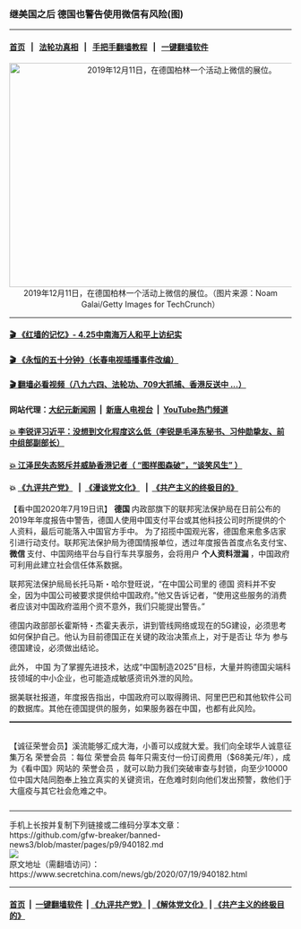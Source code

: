 ### 继美国之后 德国也警告使用微信有风险(图)
------------------------

#### [首页](https://github.com/gfw-breaker/banned-news3/blob/master/README.md) &nbsp;&nbsp;|&nbsp;&nbsp; [法轮功真相](https://github.com/begood0513/basic/blob/master/README.md)  &nbsp;&nbsp;|&nbsp;&nbsp; [手把手翻墙教程](https://github.com/gfw-breaker/guides/wiki)  &nbsp;&nbsp;|&nbsp;&nbsp; [一键翻墙软件](https://github.com/gfw-breaker/nogfw/blob/master/README.md)  



<div class="article_right" style="fone-color:#000">
 <p style="text-align: center;">
  <img alt="2019年12月11日，在德国柏林一个活动上微信的展位。" src="https://img3.secretchina.com/pic/2020/7-19/p2735841a415145387-ss.jpg" style="height:400px; width:600px"/>
  <br>
   2019年12月11日，在德国柏林一个活动上微信的展位。（图片来源：Noam Galai/Getty Images for TechCrunch）
   <span id="hideid" name="hideid" style="color:red;display:none;">
    <span href="https://www.secretchina.com">
    </span>
   </span>
  </br>
 </p>
 <div id="txt-mid1-t21-2017">
  

---

#### [ 🎬  《红墙的记忆》- 4.25中南海万人和平上访纪实](http://141.164.39.94:10000/videos/legend/425.html)

#### [ 🎬  《永恒的五十分钟》（长春电视插播事件改编） ](http://141.164.39.94:10000/videos/news/ComingForYou-2.html)

#### [ 🎬  翻墙必看视频（八九六四、法轮功、709大抓捕、香港反送中 ...）](https://github.com/gfw-breaker/links/blob/master/banned.md)

#### 网站代理：[大纪元新闻网](http://167.172.10.89:10080/gb/) &nbsp;|&nbsp; [新唐人电视台](http://167.172.10.89:8808/gb/) &nbsp;|&nbsp; [YouTube热门频道](http://158.247.203.241/youtube.html)

#### [ 💥 李锐评习近平：没想到文化程度这么低（李锐是毛泽东秘书、习仲勋挚友、前中组部副部长）](http://141.164.39.94:10000/videos/res/Communist/lirui-xi.html)

#### [ 💥 江泽民失态怒斥并威胁香港记者（ “图样图森破”，“谈笑风生” ）](http://141.164.39.94:10000/videos/res/realjzm/naive.html)

####  💥 [《九评共产党》](http://141.164.39.94:10000/videos/res/jiuping/) &nbsp; |&nbsp; [《漫谈党文化》](http://141.164.39.94:10000/videos/res/mtdwh/) &nbsp; |&nbsp; [《共产主义的终极目的》](http://141.164.39.94:10000/videos/res/zjmd/)  


  </div>
 </div>
 <p>
  【看中国2020年7月19日讯】
  <strong>
   德国
  </strong>
  内政部旗下的联邦宪法保护局在日前公布的2019年年度报告中警告，德国人使用中国支付平台或其他科技公司时所提供的个人资料，最后可能落入中国官方手中。 为了招揽中国观光客，德国愈来愈多店家引进行动支付。联邦宪法保护局为德国情报单位，透过年度报告首度点名支付宝、
  <span href="https://zh.wikipedia.org/zh-hans/%E5%BE%AE%E4%BF%A1" target="_blank">
   <strong>
    微信
   </strong>
  </span>
  支付、中国网络平台与自行车共享服务，会将用户
  <strong>
   个人资料泄漏
  </strong>
  ，中国政府可利用此建立社会信任体系数据。
  <span id="hideid" name="hideid" style="color:red;display:none;">
   <span href="https://www.secretchina.com">
   </span>
  </span>
 </p>
 <p>
  联邦宪法保护局局长托马斯・哈尔登旺说，“在中国公司里的
  <span href="https://www.secretchina.com/news/gb/tag/德国" target="_blank">
   德国
  </span>
  资料并不安全，因为中国公司被要求提供给中国政府。”他又告诉记者，“使用这些服务的消费者应该对中国政府滥用个资不意外，我们只能提出警告。”
 </p>
 <p>
  德国内政部部长霍斯特・杰霍夫表示，讲到管线网络或现在的5G建设，必须思考如何保护自己。他认为目前德国正在关键的政治决策点上，对于是否让
  <span href="https://www.secretchina.com/news/gb/tag/华为" target="_blank">
   华为
  </span>
  参与德国建设，必须做出结论。
 </p>
 <p>
  此外，
  <span href="https://www.secretchina.com" target="_blank">
   中国
  </span>
  为了掌握先进技术，达成“中国制造2025”目标，大量并购德国尖端科技领域的中小企业，也可能造成敏感资讯外泄的风险。
 </p>
 <p>
  据美联社报道，年度报告指出，中国政府可以取得腾讯、阿里巴巴和其他软件公司的数据库。其他在德国提供的服务，如果服务器在中国，也都有此风险。
 </p>
 <p style=" margin-bottom: 8px; ">
  <hr style="border-top: 1px dashed  ;" width="100%"/>
  <br/>
  【诚征荣誉会员】溪流能够汇成大海，小善可以成就大爱。我们向全球华人诚意征集万名
  <span href="/kzgd/subscribe.html" target="_blank">
   荣誉会员
  </span>
  ：每位
  <span href="/kzgd/subscribe.html" target="_blank">
   荣誉会员
  </span>
  每年只需支付一份订阅费用（$68美元/年），成为《看中国》网站的
  <span href="/kzgd/subscribe.html" target="_blank">
   荣誉会员
  </span>
  ，就可以助力我们突破审查与封锁，向至少10000位中国大陆同胞奉上独立真实的关键资讯，在危难时刻向他们发出预警，救他们于大瘟疫与其它社会危难之中。
  <center>
   <div style="max-width: 632px;height:180px; display: none; text-align: center; margin: 0 auto; overflow: hidden;overflow-x: hidden;">
    <div id="taboola-midarticle-thumbnails" style="max-width: 632px;height:180px;overflow: hidden;overflow-x: hidden;">
    </div>
   </div>
   <div>
    <center>
     <div id="div-gpt-ad-1589559869784-0">
     </div>
    </center>
   </div>
  </center>
  <center>
   <div>
    <div id="txt-mid2-t22-2017" style="display: block;  max-height: 351px;  overflow: hidden;">
     <div id="SC-21xx">
     </div>
     <ins class="adsbygoogle" data-ad-client="ca-pub-1276641434651360" data-ad-format="auto" data-ad-slot="4301710469" data-full-width-responsive="true" style="display:block">
     </ins>
    </div>
   </div>
  </center>
  <div style="padding-top:12px;">
  </div>
 </p>
</div>

<hr/>
手机上长按并复制下列链接或二维码分享本文章：<br/>
https://github.com/gfw-breaker/banned-news3/blob/master/pages/p9/940182.md <br/>
<a href='https://github.com/gfw-breaker/banned-news3/blob/master/pages/p9/940182.md'><img src='https://github.com/gfw-breaker/banned-news3/blob/master/pages/p9/940182.md.png'/></a> <br/>
原文地址（需翻墙访问）：https://www.secretchina.com/news/gb/2020/07/19/940182.html


------------------------
#### [首页](https://github.com/gfw-breaker/banned-news3/blob/master/README.md) &nbsp;|&nbsp; [一键翻墙软件](https://github.com/gfw-breaker/nogfw/blob/master/README.md) &nbsp;| [《九评共产党》](https://github.com/gfw-breaker/9ping.md/blob/master/README.md#九评之一评共产党是什么) | [《解体党文化》](https://github.com/gfw-breaker/jtdwh.md/blob/master/README.md) | [《共产主义的终极目的》](https://github.com/gfw-breaker/gczydzjmd.md/blob/master/README.md)


<img src='http://gfw-breaker.win/banned-news3/pages/p9/940182.md' width='0px' height='0px'/>